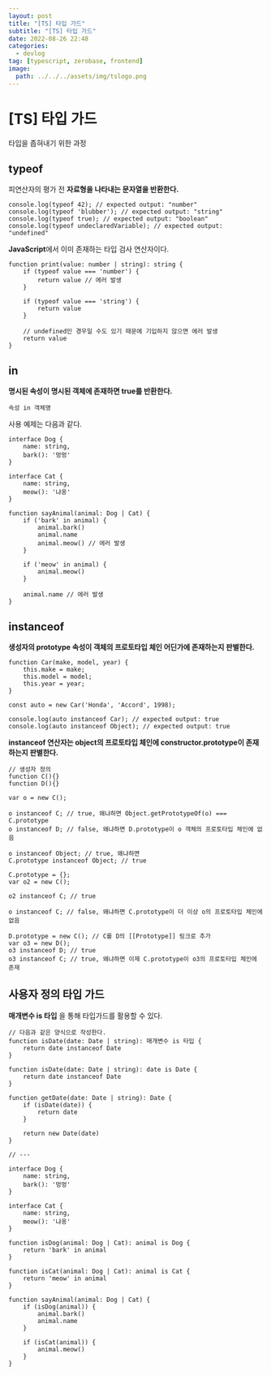 ```yaml
---
layout: post
title: "[TS] 타입 가드"
subtitle: "[TS] 타입 가드"
date: 2022-08-26 22:48
categories:
  - devlog
tag: [typescript, zerobase, frontend]
image:
  path: ../../../assets/img/tslogo.png
---
```


# [TS] 타입 가드

타입을 좁혀내기 위한 과정

## typeof

피연산자의 평가 전 **자료형을 나타내는 문자열을 반환한다.**

```tsx
console.log(typeof 42); // expected output: "number"
console.log(typeof 'blubber'); // expected output: "string"
console.log(typeof true); // expected output: "boolean"
console.log(typeof undeclaredVariable); // expected output: "undefined"
```

**JavaScript**에서 이미 존재하는 타입 검사 연산자이다.

```tsx
function print(value: number | string): string {
	if (typeof value === 'number') {
		return value // 에러 발생
	}

	if (typeof value === 'string') {
		return value
	}

	// undefined인 경우일 수도 있기 때문에 기입하지 않으면 에러 발생
	return value
}
```

## in

**명시된 속성이 명시된 객체에 존재하면 true를 반환한다.**

```tsx
속성 in 객체명
```

사용 예제는 다음과 같다.

```tsx
interface Dog {
	name: string,
	bark(): '멍멍'
}

interface Cat {
	name: string,
	meow(): '냐옹'
}

function sayAnimal(animal: Dog | Cat) {
	if ('bark' in animal) {
		animal.bark()
		animal.name
		animal.meow() // 에러 발생
	}
	
	if ('meow' in animal) {
		animal.meow()
	}
	
	animal.name // 에러 발생
}
```

## instanceof

**생성자의 prototype 속성이 객체의 프로토타입 체인 어딘가에 존재하는지 판별한다.**

```tsx
function Car(make, model, year) {
	this.make = make;
	this.model = model;
	this.year = year;
}

const auto = new Car('Honda', 'Accord', 1998);

console.log(auto instanceof Car); // expected output: true
console.log(auto instanceof Object); // expected output: true
```

**instanceof 연산자는 object의 프로토타입 체인에 constructor.prototype이 존재하는지 판별한다.**

```tsx
// 생성자 정의
function C(){}
function D(){}

var o = new C();

o instanceof C; // true, 왜냐하면 Object.getPrototypeOf(o) === C.prototype
o instanceof D; // false, 왜냐하면 D.prototype이 o 객체의 프로토타입 체인에 없음

o instanceof Object; // true, 왜냐하면
C.prototype instanceof Object; // true

C.prototype = {};
var o2 = new C();

o2 instanceof C; // true

o instanceof C; // false, 왜냐하면 C.prototype이 더 이상 o의 프로토타입 체인에 없음

D.prototype = new C(); // C를 D의 [[Prototype]] 링크로 추가
var o3 = new D();
o3 instanceof D; // true
o3 instanceof C; // true, 왜냐하면 이제 C.prototype이 o3의 프로토타입 체인에 존재
```

## 사용자 정의 타입 가드

**매개변수 is 타입** 을 통해 타입가드를 활용할 수 있다.

```tsx
// 다음과 같은 양식으로 작성한다.
function isDate(date: Date | string): 매개변수 is 타입 {
	return date instanceof Date
}

function isDate(date: Date | string): date is Date {
	return date instanceof Date
}

function getDate(date: Date | string): Date {
	if (isDate(date)) {
		return date
	}

	return new Date(date)
}

// ---

interface Dog {
	name: string,
	bark(): '멍멍'
}

interface Cat {
	name: string,
	meow(): '냐옹'
}

function isDog(animal: Dog | Cat): animal is Dog {
	return 'bark' in animal
}

function isCat(animal: Dog | Cat): animal is Cat {
	return 'meow' in animal
}

function sayAnimal(animal: Dog | Cat) {
	if (isDog(animal)) {
		animal.bark()
		animal.name
	}

	if (isCat(animal)) {
		animal.meow()
	}
}
```